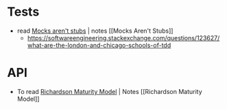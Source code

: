# Tests
* <span class="chip read">read</span> [Mocks aren't stubs](https://martinfowler.com/articles/mocksArentStubs.html) | <span class="chip note" >notes</span>  [[Mocks Aren't Stubs]]
	* https://softwareengineering.stackexchange.com/questions/123627/what-are-the-london-and-chicago-schools-of-tdd
# API
* <span class="chip read">To read</span> [Richardson Maturity Model](https://martinfowler.com/articles/richardsonMaturityModel.html) | <span class="chip note">Notes</span> [[Richardson Maturity Model]]